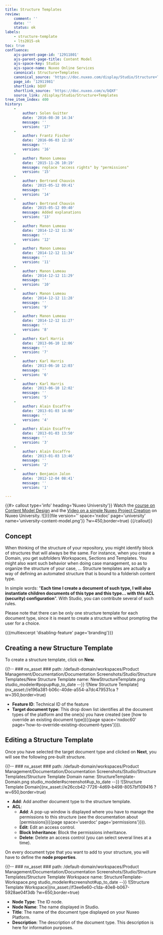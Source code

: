 ```yaml
---
title: Structure Templates
review:
    comment: ''
    date: ''
    status: ok
labels:
    - structure-template
    - lts2015-ok
toc: true
confluence:
    ajs-parent-page-id: '12911801'
    ajs-parent-page-title: Content Model
    ajs-space-key: Studio
    ajs-space-name: Nuxeo Online Services
    canonical: Structure+Templates
    canonical_source: 'https://doc.nuxeo.com/display/Studio/Structure+Templates'
    page_id: '12911981'
    shortlink: bQXF
    shortlink_source: 'https://doc.nuxeo.com/x/bQXF'
    source_link: /display/Studio/Structure+Templates
tree_item_index: 400
history:
    -
        author: Solen Guitter
        date: '2016-08-30 14:34'
        message: ''
        version: '17'
    -
        author: Frantz Fischer
        date: '2016-06-03 12:16'
        message: ''
        version: '16'
    -
        author: Manon Lumeau
        date: '2015-11-26 10:19'
        message: replace "access rights" by "permissions"
        version: '15'
    -
        author: Bertrand Chauvin
        date: '2015-05-12 09:41'
        message: ''
        version: '14'
    -
        author: Bertrand Chauvin
        date: '2015-05-12 09:40'
        message: Added explanations
        version: '13'
    -
        author: Manon Lumeau
        date: '2014-12-12 11:36'
        message: ''
        version: '12'
    -
        author: Manon Lumeau
        date: '2014-12-12 11:34'
        message: ''
        version: '11'
    -
        author: Manon Lumeau
        date: '2014-12-12 11:29'
        message: ''
        version: '10'
    -
        author: Manon Lumeau
        date: '2014-12-12 11:28'
        message: ''
        version: '9'
    -
        author: Manon Lumeau
        date: '2014-12-12 11:27'
        message: ''
        version: '8'
    -
        author: Karl Harris
        date: '2013-06-10 12:06'
        message: ''
        version: '7'
    -
        author: Karl Harris
        date: '2013-06-10 12:03'
        message: ''
        version: '6'
    -
        author: Karl Harris
        date: '2013-06-10 12:02'
        message: ''
        version: '5'
    -
        author: Alain Escaffre
        date: '2013-01-03 14:00'
        message: ''
        version: '4'
    -
        author: Alain Escaffre
        date: '2013-01-03 13:50'
        message: ''
        version: '3'
    -
        author: Alain Escaffre
        date: '2013-01-03 13:46'
        message: ''
        version: '2'
    -
        author: Benjamin Jalon
        date: '2012-12-04 08:41'
        message: ''
        version: '1'

---
```


{{#> callout type='info' heading='Nuxeo University'}}
Watch the [course on Content Model Design](https://university.nuxeo.com/learn/public/course/view/elearning/12/content-model-design-in-nuxeo-studio)
and the [Video on a simple Nuxeo Project Creation](https://university.nuxeo.com/learn/public/course/view/elearning/144/nuxeo-platform-quickstart-creation-of-a-simple-nuxeo-studio-project) on Nuxeo University.
![]({{file version='' space='nxdoc' page='university' name='university-content-model.png'}} ?w=450,border=true)
{{/callout}}

## Concept

When thinking of the structure of your repository, you might identify block of structures that will always be the same. For instance, when you create a Domain, you get subfolders Workspaces, Sections and Templates. You might also want such behavior when doing case management, so as to organize the structure of your case, ... Structure templates are actually a way of defining an automated structure that is bound to a folderish content type.

In simple words: "**Each time I create a document of such type, I will also instantiate children documents of this type and this type... with this ACL (security) configuration**". With Studio, you can contribute several of such rules.

Please note that there can be only one structure template for each document type, since it is meant to create a structure without prompting the user for a choice.

{{{multiexcerpt 'disabling-feature' page='branding'}}}

## Creating a new Structure Template

To create a structure template, click on **New**.

{{!--     ### nx_asset ###
    path: /default-domain/workspaces/Product Management/Documentation/Documentation Screenshots/Studio/Structure Templates/New Structure Template
    name: NewStructureTemplate.png
    studio_modeler#popup#up_to_date
--}}
![New Structure Template](nx_asset://e196a381-b06c-40de-a554-a7dc479531ca ?w=350,border=true)

* **Feature ID**: Technical ID of the feature
* **Target document type**: This drop down list identifies all the document types of the platform and the one(s) you have created (see [how to override an existing document type]({{page space='nxdoc60' page='how-to-override-existing-document-types'}})).

## Editing a Structure Template

Once you have selected the target document type and clicked on **Next**, you will see the following pre-built structure.

{{!--     ### nx_asset ###
    path: /default-domain/workspaces/Product Management/Documentation/Documentation Screenshots/Studio/Structure Templates/Structure Template Domain
    name: StructureTemplate-Domain.png
    studio_modeler#screenshot#up_to_date
--}}
![Structure Template Domain](nx_asset://e26ccb42-7726-4d69-b498-8057bf109416 ?w=650,border=true)

- **Add**: Add another document type to the structure template.
- **ACL**:
    - **Add**: A pop-up window is displayed where you have to manage the permissions to this structure (see the documentation about [permissions]({{page space='userdoc' page='permissions'}})).
    - **Edit**: Edit an access control.
    - **Block Inheritance**: Block the permissions inheritance.
    - **Delete**: Delete an access control (you can select several lines at a time).

On every document type that you want to add to your structure, you will have to define the **node properties**.

{{!--     ### nx_asset ###
    path: /default-domain/workspaces/Product Management/Documentation/Documentation Screenshots/Studio/Structure Templates/Structure Template Workspace
    name: StructureTemplate-Workspace.png
    studio_modeler#screenshot#up_to_date
--}}
![Structure Template Workspace](nx_asset://f3ee6e60-c1da-40e8-b067-5928ae04f3db ?w=650,border=true)

- **Node Type**: The ID node.
- **Node Name**: The name displayed in Studio.
- **Title**: The name of the document type displayed on your Nuxeo Platform.
- **Description**: The description of the document type. This description is here for information purposes.

